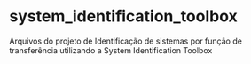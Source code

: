 # system_identification_toolbox
Arquivos do projeto de Identificação de sistemas por função de transferência utilizando a System Identification Toolbox 

